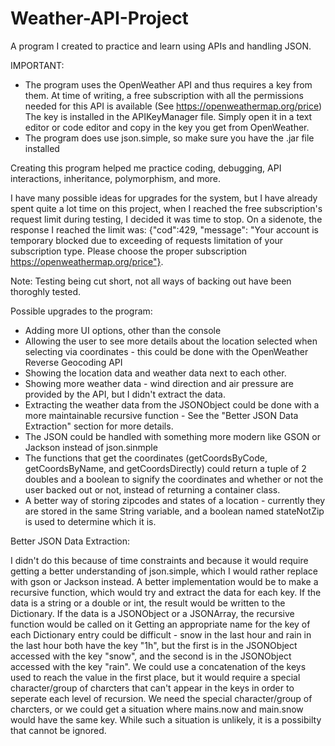# Weather-API-Project
A program I created to practice and learn using APIs and handling JSON.

IMPORTANT: 
 - The program uses the OpenWeather API and thus requires a key from them. 
    At time of writing, a free subscription with all the permissions needed for this API is available (See https://openweathermap.org/price)
    The key is installed in the APIKeyManager file. Simply open it in a text editor or code editor and copy in the key you get from OpenWeather.
 - The program does use json.simple, so make sure you have the .jar file installed

Creating this program helped me practice coding, debugging, API interactions, inheritance, polymorphism, and more.

I have many possible ideas for upgrades for the system, but I have already spent quite a lot time on this project, when I reached the free subscription's request limit during testing, I decided it was time to stop. On a sidenote, the response I reached the limit was: {"cod":429, "message": "Your account is temporary blocked due to exceeding of requests limitation of your subscription type. Please choose the proper subscription https://openweathermap.org/price"}.

Note: Testing being cut short, not all ways of backing out have been thoroghly tested.

Possible upgrades to the program:
 - Adding more UI options, other than the console
 - Allowing the user to see more details about the location selected when selecting via coordinates - this could be done with the OpenWeather Reverse Geocoding API
 - Showing the location data and weather data next to each other.
 - Showing more weather data - wind direction and air pressure are provided by the API, but I didn't extract the data.
 - Extracting the weather data from the JSONObject could be done with a more maintainable recursive function - See the "Better JSON Data Extraction" section for more details.
 - The JSON could be handled with something more modern like GSON or Jackson instead of json.sinmple
 - The functions that get the coordinates (getCoordsByCode, getCoordsByName, and getCoordsDirectly) could return a tuple of 2 doubles and a boolean to signify the coordinates and whether or not the user backed out or not, instead of returning a container class.
 - A better way of storing zipcodes and states of a location - currently they are stored in the same String variable, and a boolean named stateNotZip is used to determine which it is.

Better JSON Data Extraction:

  I didn't do this because of time constraints and because it would require getting a better understanding of json.simple, which I would rather replace with gson or Jackson instead.
  A better implementation would be to make a recursive function, which would try and extract the data for each key. 
  If the data is a string or a double or int, the result would be written to the Dictionary.
  If the data is a JSONObject or a JSONArray, the recursive function would be called on it
  Getting an appropriate name for the key of each Dictionary entry could be difficult - snow in the last hour and rain in the last hour both have the key "1h", but the first is in the JSONObject accessed with the key "snow", and the second is in the JSONObject accessed with the key "rain".
    We could use a concatenation of the keys used to reach the value in the first place, but it would require a special character/group of charcters that can't appear in the keys in order to seperate each level of recursion. 
      We need the special character/group of charcters, or we could get a situation where mains.now and main.snow would have the same key. While such a situation is unlikely, it is a possibilty that cannot be ignored.
